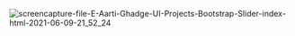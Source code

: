 ![screencapture-file-E-Aarti-Ghadge-UI-Projects-Bootstrap-Slider-index-html-2021-06-09-21_52_24](https://user-images.githubusercontent.com/84341328/121392839-5fc07a00-c96d-11eb-802b-96e5abd7395f.png)
